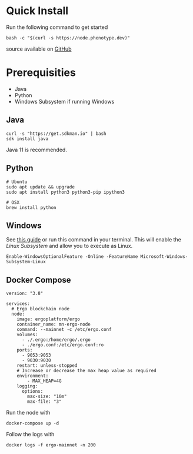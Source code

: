 # Quick Install

Run the following command to get started

```
bash -c "$(curl -s https://node.phenotype.dev)"
```
source available on [GitHub](https://github.com/glasgowm148/ergoscripts)

# Prerequisities 
- Java
- Python
- Windows Subsystem if running Windows

## Java
```
curl -s "https://get.sdkman.io" | bash
sdk install java
```

Java 11 is recommended. 

## Python

```
# Ubuntu
sudo apt update && upgrade
sudo apt install python3 python3-pip ipython3

# OSX
brew install python
```



## Windows
See [this guide](https://www.windowscentral.com/install-windows-subsystem-linux-windows-10) or run this command in your terminal. This will enable the *Linux Subsystem* and allow you to execute as Linux. 

```
Enable-WindowsOptionalFeature -Online -FeatureName Microsoft-Windows-Subsystem-Linux 
```

## Docker Compose

```
version: "3.8"

services:
  # Ergo blockchain node
  node:
    image: ergoplatform/ergo
    container_name: mn-ergo-node
    command: --mainnet -c /etc/ergo.conf
    volumes:
      - ./.ergo:/home/ergo/.ergo
      - ./ergo.conf:/etc/ergo.conf:ro
    ports:
      - 9053:9053
      - 9030:9030
    restart: unless-stopped
    # Increase or decrease the max heap value as required
    environment:
        - MAX_HEAP=4G
    logging:
      options:
        max-size: "10m"
        max-file: "3"
```

Run the node with

```
docker-compose up -d
```

Follow the logs with
```
docker logs -f ergo-mainnet -n 200
```